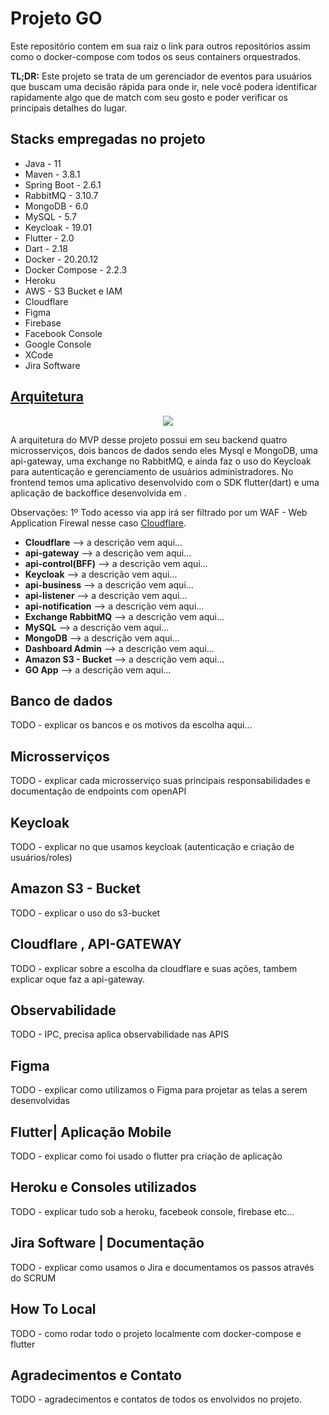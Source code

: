# Projeto GO

Este repositório contem em sua raiz o link para outros repositórios assim como o docker-compose com todos os seus containers orquestrados.

**TL;DR:** Este projeto se trata de um gerenciador de eventos para usuários que buscam uma decisão rápida para onde ir, nele você podera identificar rapidamente algo que de match com seu gosto e poder verificar os principais detalhes do lugar.

## Stacks empregadas no projeto
* Java - 11
* Maven - 3.8.1
* Spring Boot - 2.6.1
* RabbitMQ - 3.10.7
* MongoDB - 6.0
* MySQL - 5.7
* Keycloak - 19.01
* Flutter - 2.0
* Dart - 2.18
* Docker - 20.20.12
* Docker Compose - 2.2.3
* Heroku
* AWS - S3 Bucket e IAM
* Cloudflare
* Figma
* Firebase
* Facebook Console
* Google Console
* XCode
* Jira Software

## [Arquitetura](https://app.diagrams.net/#G1C4F9m1qkxhmU36VOlm15OinctUIdHRtG)
<p align="center">
  <img src="https://user-images.githubusercontent.com/48265863/188970560-d7e0d148-a3ab-4069-b491-146c2ab327da.png">
</p>

A arquitetura do MVP desse projeto possui em seu backend quatro microsserviços, dois bancos de dados sendo eles Mysql e MongoDB, uma api-gateway, uma exchange no RabbitMQ, e ainda faz o uso do Keycloak para autenticação e gerenciamento de usuários administradores. No frontend temos uma aplicativo desenvolvido com o SDK flutter(dart) e uma aplicação de backoffice desenvolvida em <angular ou vuejs>.

  Observações:
  1º Todo acesso via app irá ser filtrado por um WAF - Web Application Firewal nesse caso [Cloudflare](https://www.cloudflare.com/pt-br/).

* **Cloudflare** --> a descrição vem aqui...
* **api-gateway** --> a descrição vem aqui...
* **api-control(BFF)** --> a descrição vem aqui...
* **Keycloak** --> a descrição vem aqui...
* **api-business** --> a descrição vem aqui...
* **api-listener** --> a descrição vem aqui...
* **api-notification** --> a descrição vem aqui...
* **Exchange RabbitMQ** --> a descrição vem aqui...
* **MySQL** --> a descrição vem aqui...
* **MongoDB** --> a descrição vem aqui...
* **Dashboard Admin** --> a descrição vem aqui...
* **Amazon S3 - Bucket** --> a descrição vem aqui...
* **GO App** --> a descrição vem aqui...

## Banco de dados

  TODO - explicar os bancos e os motivos da escolha aqui...
  
## Microsserviços
  
  TODO - explicar cada microsserviço suas principais responsabilidades e documentação de endpoints com openAPI

## Keycloak
  
  TODO - explicar no que usamos keycloak (autenticação e criação de usuários/roles)
 
## Amazon S3 - Bucket
  
  TODO - explicar o uso do s3-bucket
  
## Cloudflare , API-GATEWAY
  
  TODO - explicar sobre a escolha da cloudflare e suas ações, tambem explicar oque faz a api-gateway.
  
## Observabilidade
  
  TODO - IPC, precisa aplica observabilidade nas APIS

## Figma
  
  TODO - explicar como utilizamos o Figma para projetar as telas a serem desenvolvidas
  
## Flutter| Aplicação Mobile
  
  TODO - explicar como foi usado o flutter pra criação de aplicação

## **Heroku** e Consoles utilizados
 
  TODO - explicar tudo sob a heroku, facebeok console, firebase etc...
  
## Jira Software | Documentação
  
  TODO - explicar como usamos o Jira e documentamos os passos através do SCRUM
  
## How To Local
  
  TODO - como rodar todo o projeto localmente com docker-compose e flutter 
  
## Agradecimentos e Contato
  
  TODO - agradecimentos e contatos de todos os envolvidos no projeto. 
